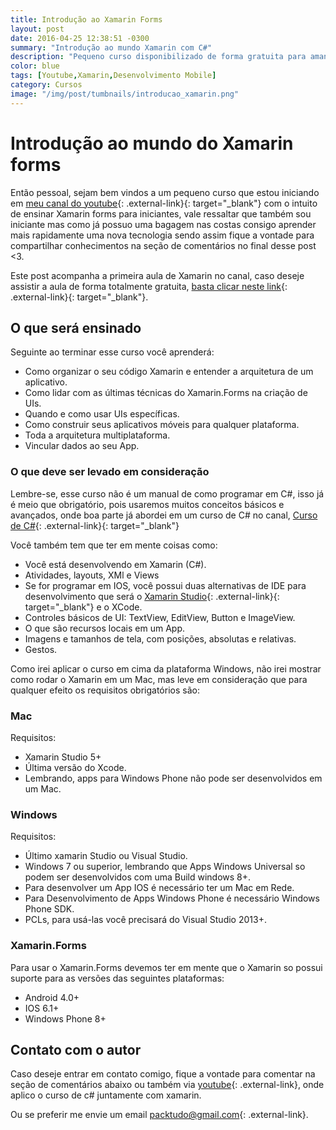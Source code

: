 ```yaml
---
title: Introdução ao Xamarin Forms
layout: post
date: 2016-04-25 12:38:51 -0300
summary: "Introdução ao mundo Xamarin com C#"
description: "Pequeno curso disponibilizado de forma gratuita para amantes da tecnologia <3"
color: blue
tags: [Youtube,Xamarin,Desenvolvimento Mobile]
category: Cursos
image: "/img/post/tumbnails/introducao_xamarin.png"
---
```


# Introdução ao mundo do Xamarin forms

Então pessoal, sejam bem vindos a um pequeno curso que estou iniciando em [meu canal do youtube](http://youtube.com/packtudo){: .external-link}{: target="_blank"} com o intuito de ensinar Xamarin forms para iniciantes, vale ressaltar que também sou iniciante mas como já possuo uma bagagem nas costas consigo aprender mais rapidamente uma nova tecnologia sendo assim fique a vontade para compartilhar conhecimentos na seção de comentários no final desse post <3.

Este post acompanha a primeira aula de Xamarin no canal, caso deseje assistir a aula de forma totalmente gratuita, [basta clicar neste link](https://www.youtube.com/watch?v=-F9w2JKjGKw){: .external-link}{: target="_blank"}.

## O que será ensinado

Seguinte ao terminar esse curso você aprenderá:

- Como organizar o seu código Xamarin e entender a arquitetura de um aplicativo.
- Como lidar com as últimas técnicas do Xamarin.Forms na criação de UIs.
- Quando e como usar UIs específicas.
- Como construir seus aplicativos móveis para qualquer plataforma.
- Toda a arquitetura multiplataforma.
- Vincular dados ao seu App.

### O que deve ser levado em consideração

Lembre-se, esse curso não é um manual de como programar em C#, isso já é meio que obrigatório, pois usaremos muitos conceitos básicos e avançados, onde boa parte já abordei em um curso de C# no canal, [Curso de C#](https://www.youtube.com/playlist?list=PLO6I-dflfW8O4kEigZzuJeA69m4wvW15Y){: .external-link}{: target="_blank"}

Você também tem que ter em mente coisas como:

- Você está desenvolvendo em Xamarin (C#).
- Atividades, layouts, XMl e Views
- Se for programar em IOS, você possui duas alternativas de IDE para desenvolvimento que será o [Xamarin Studio](https://www.xamarin.com/studio){: .external-link}{: target="_blank"} e o XCode.
- Controles básicos de UI: TextView, EditView, Button e ImageView.
- O que são recursos locais em um App.
- Imagens e tamanhos de tela, com posições, absolutas e relativas.
- Gestos.

Como irei aplicar o curso em cima da plataforma Windows, não irei mostrar como rodar o Xamarin em um Mac, mas leve em consideração que para qualquer efeito os requisitos obrigatórios são:

### Mac

Requisitos:

-	Xamarin Studio 5+
-	Última versão do Xcode.
-	Lembrando, apps para Windows Phone não pode ser desenvolvidos em um Mac.

### Windows
Requisitos:

-	Último xamarin Studio ou Visual Studio.
-	Windows 7 ou superior, lembrando que Apps Windows Universal so podem ser desenvolvidos com uma Build windows 8+.
-	Para desenvolver um App IOS é necessário ter um Mac em Rede.
-	Para Desenvolvimento de Apps Windows Phone é necessário Windows Phone SDK.
-	PCLs, para usá-las você precisará do Visual Studio 2013+.

### Xamarin.Forms
Para usar o Xamarin.Forms devemos ter em mente que o Xamarin so possui suporte para as versões das seguintes plataformas:

-	Android 4.0+
-	IOS 6.1+
-	Windows Phone 8+

## Contato com o autor

Caso deseje entrar em contato comigo, fique a vontade para comentar na seção de comentários abaixo ou também via [youtube](http://youtube.com/packtudo){: .external-link}, onde aplico o curso de c# juntamente com xamarin.

Ou se preferir me envie um email [packtudo@gmail.com](mailto:packtudo@gmail.com){: .external-link}. 
